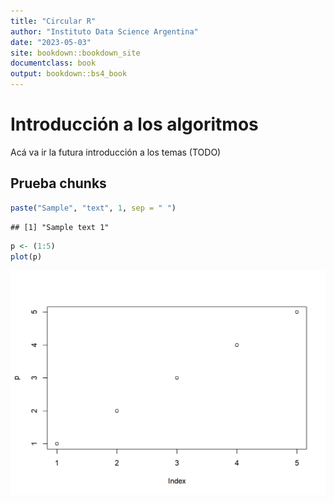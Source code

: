 ```yaml
---
title: "Circular R"
author: "Instituto Data Science Argentina"
date: "2023-05-03"
site: bookdown::bookdown_site
documentclass: book
output: bookdown::bs4_book
---
```


# Introducción a los algoritmos

Acá va ir la futura introducción a los temas (TODO)

## Prueba chunks

```r
paste("Sample", "text", 1, sep = " ")
```

```
## [1] "Sample text 1"
```

```r
p <- (1:5)
plot(p)
```

<img src="index_files/figure-html/unnamed-chunk-2-1.png" width="672" />
